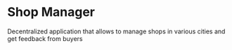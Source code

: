 # Shop Manager
Decentralized application that allows to manage shops in various cities and get feedback from buyers
